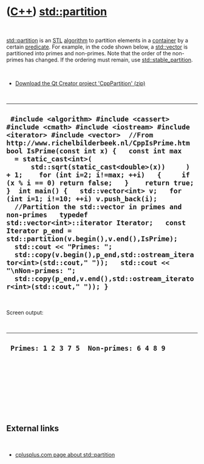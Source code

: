 
 

 

 

 

 

([C++](Cpp.md)) [std::partition](CppPartition.md)
===================================================

 

[std::partition](CppPartition.md) is an [STL](CppStl.md)
[algorithm](CppAlgorithm.md) to partition elements in a
[container](CppContainer.md) by a certain
[predicate](CppPredicate.md). For example, in the code shown below, a
[std::vector](CppStdVector.md) is partitioned into primes and non-primes.
Note that the order of the non-primes has changed. If the ordering must
remain, use [std::stable\_partition](CppStable_partition.md).

 

-   [Download the Qt Creator project
    'CppPartition' (zip)](CppPartition.zip)

 

  --------------------------------------------------------------------------------------------------------------------------------------------------------------------------------------------------------------------------------------------------------------------------------------------------------------------------------------------------------------------------------------------------------------------------------------------------------------------------------------------------------------------------------------------------------------------------------------------------------------------------------------------------------------------------------------------------------------------------------------------------------------------------------------------------------------------------------------------------------------------
  ` #include <algorithm> #include <cassert> #include <cmath> #include <iostream> #include <iterator> #include <vector>  //From http://www.richelbilderbeek.nl/CppIsPrime.htm bool IsPrime(const int x) {   const int max   = static_cast<int>(       std::sqrt(static_cast<double>(x))     ) + 1;    for (int i=2; i!=max; ++i)   {     if (x % i == 0) return false;   }    return true; }  int main() {   std::vector<int> v;   for (int i=1; i!=10; ++i) v.push_back(i);    //Partition the std::vector in primes and non-primes   typedef std::vector<int>::iterator Iterator;   const Iterator p_end = std::partition(v.begin(),v.end(),IsPrime);    std::cout << "Primes: ";   std::copy(v.begin(),p_end,std::ostream_iterator<int>(std::cout," "));   std::cout << "\nNon-primes: ";   std::copy(p_end,v.end(),std::ostream_iterator<int>(std::cout," ")); }`
  --------------------------------------------------------------------------------------------------------------------------------------------------------------------------------------------------------------------------------------------------------------------------------------------------------------------------------------------------------------------------------------------------------------------------------------------------------------------------------------------------------------------------------------------------------------------------------------------------------------------------------------------------------------------------------------------------------------------------------------------------------------------------------------------------------------------------------------------------------------------

 

Screen output:

 

  -------------------------------------------
  ` Primes: 1 2 3 7 5  Non-primes: 6 4 8 9`
  -------------------------------------------

 

 

 

 

 

External links
--------------

 

-   [cplusplus.com page about
    std::partition](http://www.cplusplus.com/reference/algorithm/partition)

 

 

 

 

 

 

